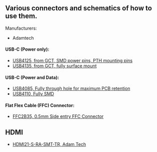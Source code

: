 ## Various connectors and schematics of how to use them.

Manufacturers:
- Adamtech


#### USB-C (Power only):
- [USB4125, from GCT, SMD power pins, PTH mounting pins](https://gct.co/connector/usb4125)
- [USB4135, from GCT, fully surface mount](https://gct.co/connector/usb4135)

#### USB-C (Power and Data):
- [USB4085, Fully through hole for maximum PCB retention](https://gct.co/connector/usb4085)
- [USB4110, Fully SMD](https://gct.co/connector/usb4110)


#### Flat Flex Cable (FFC) Connector:
- [FFC2B35, 0.5mm Side entry FFC Connector](https://gct.co/connector/ffc2b35)

## HDMI
- [HDMI21-S-RA-SMT-TR, Adam Tech](https://app.adam-tech.com/products/download/data_sheet/203683/hdmi21-s-ra-smt-tr-data-sheet.pdf)
